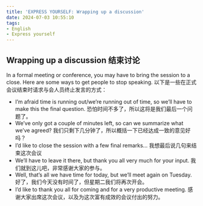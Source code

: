 ```yaml
---
title: 'EXPRESS YOURSELF: Wrapping up a discussion'
date: 2024-07-03 10:55:10
tags:
- English
- Express yourself
---
```


## Wrapping up a discussion 结束讨论
In a formal meeting or conference, you may have to bring the session to a close. Here are some ways to get people to stop speaking. 以下是一些在正式会议结束时请求与会人员终止发言的方式：
- I’m afraid time is running out/we’re running out of time, so we’ll have to make this the final question. 
恐怕时间不多了，所以这将是我们最后一个问题了。
- We’ve only got a couple of minutes left, so can we summarize what we’ve agreed? 
我们只剩下几分钟了，所以概括一下已经达成一致的意见好吗？
- I’d like to close the session with a few final remarks… 
我想最后说几句来结束这次会议
- We’ll have to leave it there, but thank you all very much for your input. 
我们就到这儿吧，非常感谢大家的参与。
- Well, that’s all we have time for today, but we’ll meet again on Tuesday. 
好了，我们今天没有时间了，但星期二我们将再次开会。
- I’d like to thank you all for coming and for a very productive meeting. 
感谢大家出席这次会议，以及为这次富有成效的会议付出的努力。